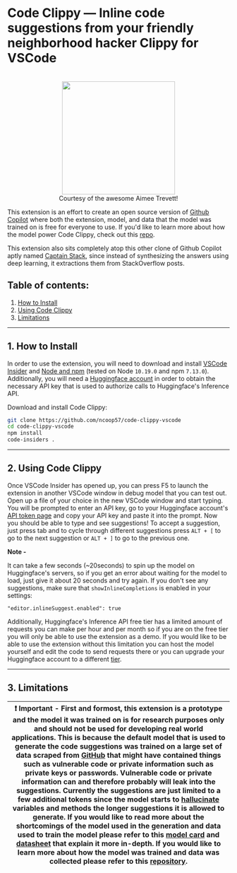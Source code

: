 # Code Clippy — Inline code suggestions from your friendly neighborhood hacker Clippy for VSCode

<p align="center">
    <br>
    <img src="https://raw.githubusercontent.com/ncoop57/gpt-code-clippy/camera-ready/code_clippy_logo.jpg" width="256"/>
    <br>
    Courtesy of the awesome Aimee Trevett!
<p>

This extension is an effort to create an open source version of [Github Copilot](https://copilot.github.com/) where both the extension, model, and data that the model was trained on is free for everyone to use. If you'd like to learn more about how the model power Code Clippy, check out this [repo](https://github.com/ncoop57/gpt-code-clippy/).

This extension also sits completely atop this other clone of Github Copilot aptly named [Captain Stack](https://github.com/hieunc229/copilot-clone), since instead of synthesizing the answers using deep learning, it extractions them from StackOverflow posts.


<!-- ![Demo Video](./demo.gif) -->

## Table of contents:

1. [How to Install](#1-installation)
2. [Using Code Clippy](#2-play-with-captain-stack)
3. [Limitations](#3-limitations)

---

## 1. How to Install

In order to use the extension, you will need to download and install [VSCode Insider](https://code.visualstudio.com/insiders/) and [Node and npm](https://nodejs.dev/learn/how-to-install-nodejs) (tested on Node `10.19.0` and npm `7.13.0`). Additionally, you will need a [Huggingface account](https://huggingface.co/join) in order to obtain the necessary API key that is used to authorize calls to Huggingface's Inference API.

Download and install Code Clippy:
```bash
git clone https://github.com/ncoop57/code-clippy-vscode
cd code-clippy-vscode
npm install
code-insiders .
```

---

## 2. Using Code Clippy

Once VSCode Insider has opened up, you can press F5 to launch the extension in another VSCode window in debug model that you can test out. Open up a file of your choice in the new VSCode window and start typing. You will be prompted to enter an API key, go to your Huggingface account's [API token page](https://huggingface.co/settings/token) and copy your API key and paste it into the prompt. Now you should be able to type and see suggestions! To accept a suggestion, just press tab and to cycle through different suggestions press `ALT + [` to go to the next suggestion or `ALT + ]` to go to the previous one.





**Note -**

It can take a few seconds (~20seconds) to spin up the model on Huggingface's servers, so if you get an error about waiting for the model to load, just give it about 20 seconds and try again. If you don't see any suggestions, make sure that `showInlineCompletions` is enabled in your settings:
```
"editor.inlineSuggest.enabled": true
```

Additionally, Huggingface's Inference API free tier has a limited amount of requests you can make per hour and per month so if you are on the free tier you will only be able to use the extension as a demo. If you would like to be able to use the extension without this limitation you can host the model yourself and edit the code to send requests there or you can upgrade your Huggingface account to a different [tier](https://huggingface.co/pricing).

---

## 3. Limitations

| :exclamation:  **Important -**  First and formost, this extension is a **prototype** and the model it was trained on is for **research purposes** only and should not be used for developing real world applications. This is because the default model that is used to generate the code suggestions was trained on a large set of data scraped from [GitHub]() that might have contained things such as vulnerable code or private information such as private keys or passwords. Vulnerable code or private information can and therefore probably will leak into the suggestions. Currently the suggestions are just limited to a few additional tokens since the model starts to [hallucinate]() variables and methods the longer suggestions it is allowed to generate. If you would like to read more about the shortcomings of the model used in the generation and data used to train the model please refer to this [model card]() and [datasheet]() that explain it more in-depth. If you would like to learn more about how the model was trained and data was collected please refer to this [repository](https://github.com/ncoop57/gpt-code-clippy/). |
|-----------------------------------------|
